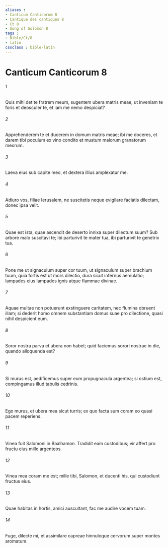 ```yaml
---
aliases : 
- Canticum Canticorum 8
- Cantique des cantiques 8
- Ct 8
- Song of Solomon 8
tags : 
- Bible/Ct/8
- latin
cssclass : bible-latin
---
```


# Canticum Canticorum 8

###### 1
Quis mihi det te fratrem meum, sugentem ubera matris meae, ut inveniam te foris et deosculer te, et iam me nemo despiciat?
###### 2
Apprehenderem te et ducerem in domum matris meae; ibi me doceres, et darem tibi poculum ex vino condito et mustum malorum granatorum meorum.
###### 3
Laeva eius sub capite meo, et dextera illius amplexatur me.
###### 4
Adiuro vos, filiae Ierusalem, ne suscitetis neque evigilare faciatis dilectam, donec ipsa velit.
###### 5
Quae est ista, quae ascendit de deserto innixa super dilectum suum? Sub arbore malo suscitavi te; ibi parturivit te mater tua, ibi parturivit te genetrix tua.
###### 6
Pone me ut signaculum super cor tuum, ut signaculum super brachium tuum, quia fortis est ut mors dilectio, dura sicut infernus aemulatio; lampades eius lampades ignis atque flammae divinae.
###### 7
Aquae multae non potuerunt exstinguere caritatem, nec flumina obruent illam; si dederit homo omnem substantiam domus suae pro dilectione, quasi nihil despicient eum.
###### 8
Soror nostra parva et ubera non habet; quid faciemus sorori nostrae in die, quando alloquenda est?
###### 9
Si murus est, aedificemus super eum propugnacula argentea; si ostium est, compingamus illud tabulis cedrinis.
###### 10
Ego murus, et ubera mea sicut turris; ex quo facta sum coram eo quasi pacem reperiens.
###### 11
Vinea fuit Salomoni in Baalhamon. Tradidit eam custodibus; vir affert pro fructu eius mille argenteos.
###### 12
Vinea mea coram me est; mille tibi, Salomon, et ducenti his, qui custodiunt fructus eius.
###### 13
Quae habitas in hortis, amici auscultant, fac me audire vocem tuam.
###### 14
Fuge, dilecte mi, et assimilare capreae hinnuloque cervorum super montes aromatum.
